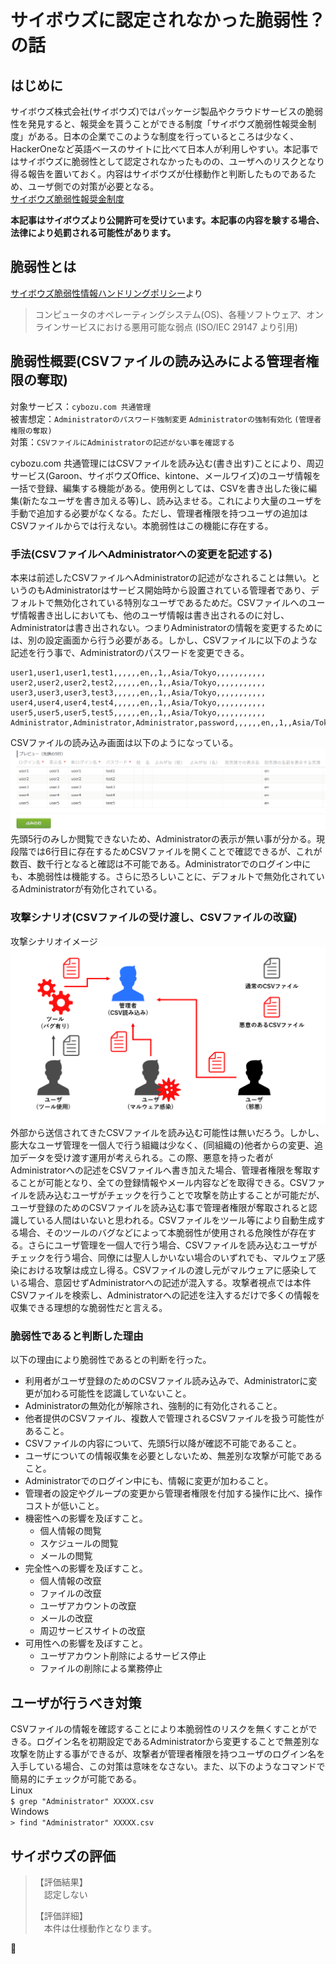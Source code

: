 # サイボウズに認定されなかった脆弱性？の話

## はじめに
サイボウズ株式会社(サイボウズ)ではパッケージ製品やクラウドサービスの脆弱性を発見すると、報奨金を貰うことができる制度「サイボウズ脆弱性報奨金制度」がある。日本の企業でこのような制度を行っているところは少なく、HackerOneなど英語ベースのサイトに比べて日本人が利用しやすい。本記事ではサイボウズに脆弱性として認定されなかったものの、ユーザへのリスクとなり得る報告を置いておく。内容はサイボウズが仕様動作と判断したものであるため、ユーザ側での対策が必要となる。  
[サイボウズ脆弱性報奨金制度](https://cybozu.co.jp/products/bug-bounty/)  

**本記事はサイボウズより公開許可を受けています。本記事の内容を験する場合、法律により処罰される可能性があります。**  

## 脆弱性とは
[サイボウズ脆弱性情報ハンドリングポリシー](https://cybozu.co.jp/company/security-policy/)より  
>コンピュータのオペレーティングシステム(OS)、各種ソフトウェア、オンラインサービスにおける悪用可能な弱点 (ISO/IEC 29147 より引用)  

## 脆弱性概要(CSVファイルの読み込みによる管理者権限の奪取)
対象サービス：`cybozu.com 共通管理`  
被害想定：`Administratorのパスワード強制変更` `Administratorの強制有効化` `(管理者権限の奪取)`  
対策：`CSVファイルにAdministratorの記述がない事を確認する`  

cybozu.com 共通管理にはCSVファイルを読み込む(書き出す)ことにより、周辺サービス(Garoon、サイボウズOffice、kintone、メールワイズ)のユーザ情報を一括で登録、編集する機能がある。使用例としては、CSVを書き出した後に編集(新たなユーザを書き加える等)し、読み込ませる。これにより大量のユーザを手動で追加する必要がなくなる。ただし、管理者権限を持つユーザの追加はCSVファイルからでは行えない。本脆弱性はこの機能に存在する。  

### 手法(CSVファイルへAdministratorへの変更を記述する)
本来は前述したCSVファイルへAdministratorの記述がなされることは無い。というのもAdministratorはサービス開始時から設置されている管理者であり、デフォルトで無効化されている特別なユーザであるためだ。CSVファイルへのユーザ情報書き出しにおいても、他のユーザ情報は書き出されるのに対し、Administratorは書き出されない。つまりAdministratorの情報を変更するためには、別の設定画面から行う必要がある。しかし、CSVファイルに以下のような記述を行う事で、Administratorのパスワードを変更できる。  

```text:XXXXX.csv
user1,user1,user1,test1,,,,,,en,,1,,Asia/Tokyo,,,,,,,,,,,
user2,user2,user2,test2,,,,,,en,,1,,Asia/Tokyo,,,,,,,,,,,
user3,user3,user3,test3,,,,,,en,,1,,Asia/Tokyo,,,,,,,,,,,
user4,user4,user4,test4,,,,,,en,,1,,Asia/Tokyo,,,,,,,,,,,
user5,user5,user5,test5,,,,,,en,,1,,Asia/Tokyo,,,,,,,,,,,
Administrator,Administrator,Administrator,password,,,,,,en,,1,,Asia/Tokyo,,,,,,,,,,,
```

CSVファイルの読み込み画面は以下のようになっている。  
![csv1.png](csv1.png)  
先頭5行のみしか閲覧できないため、Administratorの表示が無い事が分かる。現段階では6行目に存在するためCSVファイルを開くことで確認できるが、これが数百、数千行となると確認は不可能である。Administratorでのログイン中にも、本脆弱性は機能する。さらに恐ろしいことに、デフォルトで無効化されているAdministratorが有効化されている。  

### 攻撃シナリオ(CSVファイルの受け渡し、CSVファイルの改竄)
攻撃シナリオイメージ  
![csv2.png](csv2.png)  
外部から送信されてきたCSVファイルを読み込む可能性は無いだろう。しかし、膨大なユーザ管理を一個人で行う組織は少なく、(同組織の)他者からの変更、追加データを受け渡す運用が考えられる。この際、悪意を持った者がAdministratorへの記述をCSVファイルへ書き加えた場合、管理者権限を奪取することが可能となり、全ての登録情報やメール内容などを取得できる。CSVファイルを読み込むユーザがチェックを行うことで攻撃を防止することが可能だが、ユーザ登録のためのCSVファイルを読み込む事で管理者権限が奪取されると認識している人間はいないと思われる。CSVファイルをツール等により自動生成する場合、そのツールのバグなどによって本脆弱性が使用される危険性が存在する。さらにユーザ管理を一個人で行う場合、CSVファイルを読み込むユーザがチェックを行う場合、同僚には聖人しかいない場合のいずれでも、マルウェア感染における攻撃は成立し得る。CSVファイルの渡し元がマルウェアに感染している場合、意図せずAdministratorへの記述が混入する。攻撃者視点では本件CSVファイルを検索し、Administratorへの記述を注入するだけで多くの情報を収集できる理想的な脆弱性だと言える。  

### 脆弱性であると判断した理由
以下の理由により脆弱性であるとの判断を行った。  

- 利用者がユーザ登録のためのCSVファイル読み込みで、Administratorに変更が加わる可能性を認識していないこと。  
- Administratorの無効化が解除され、強制的に有効化されること。  
- 他者提供のCSVファイル、複数人で管理されるCSVファイルを扱う可能性があること。  
- CSVファイルの内容について、先頭5行以降が確認不可能であること。  
- ユーザについての情報収集を必要としないため、無差別な攻撃が可能であること。  
- Administratorでのログイン中にも、情報に変更が加わること。  
- 管理者の設定やグループの変更から管理者権限を付加する操作に比べ、操作コストが低いこと。  
- 機密性への影響を及ぼすこと。  
    - 個人情報の閲覧  
    - スケジュールの閲覧  
    - メールの閲覧  
- 完全性への影響を及ぼすこと。  
    - 個人情報の改竄  
    - ファイルの改竄  
    - ユーザアカウントの改竄  
    - メールの改竄  
    - 周辺サービスサイトの改竄  
- 可用性への影響を及ぼすこと。  
    - ユーザアカウント削除によるサービス停止  
    - ファイルの削除による業務停止  

## ユーザが行うべき対策
CSVファイルの情報を確認することにより本脆弱性のリスクを無くすことができる。ログイン名を初期設定であるAdministratorから変更することで無差別な攻撃を防止する事ができるが、攻撃者が管理者権限を持つユーザのログイン名を入手している場合、この対策は意味をなさない。また、以下のようなコマンドで簡易的にチェックが可能である。  
Linux  
`$ grep "Administrator" XXXXX.csv`  
Windows  
`> find "Administrator" XXXXX.csv`  

## サイボウズの評価

>【評価結果】  
>　認定しない  
>  
>【評価詳細】  
>　本件は仕様動作となります。  
  
🥺